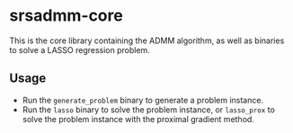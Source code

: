 # srsadmm-core

This is the core library containing the ADMM algorithm, as well as binaries to solve a LASSO regression problem.

## Usage

- Run the `generate_problem` binary to generate a problem instance.
- Run the `lasso` binary to solve the problem instance, or `lasso_prox` to solve the problem instance with the proximal gradient method.